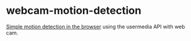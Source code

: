 webcam-motion-detection
=======================

[Simple motion detection in the browser](http://mheath.github.com/webcam-motion-detection/index.html) using the usermedia API with web cam.
